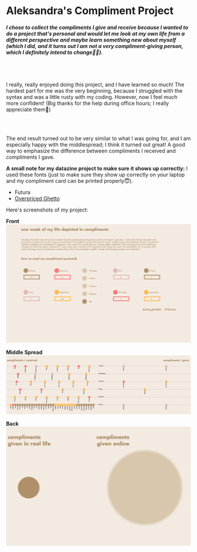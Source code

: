 <h1>Aleksandra's Compliment Project</h1>

<h5>I chose to collect the compliments I give and receive because I wanted to do a project that's personal and would let me look at my own life from a different perspective and maybe learn something new about myself (which I did, and it turns out I am not a very compliment-giving person, which I <i>definitely</i> intend to change🤞🏼).</h5>
<br>
<br>
<p>I really, really enjoyed doing this project, and I have learned so much! The hardest part for me was the very beginning, because I struggled with the syntax and was a little rusty with my coding. However, now I feel much more confident! (Big thanks for the help during office hours; I really appreciate them🐣)</p>
<br>
<br>
<p>The end result turned out to be very similar to what I was going for, and I am especially happy with the middlespread; I think it turned out great! A good way to emphasize the difference between compliments I received and compliments I gave.</p>
<b>A small note for my datazine project to make sure it shows up correctly:</b>
I used these fonts (just to make sure they show up correctly on your laptop and my compliment card can be printed properly😇).

* Futura
* [Overpriced Ghetto](https://github.com/aleksandramedina/my-cdv-fall19/blob/master/my-work/datazine%20project/OverpricedGhetto-Regular.otf)

Here's screenshots of my project:

<b>Front</b>
![alt text](https://github.com/aleksandramedina/my-cdv-fall19/blob/master/my-work/datazine%20project/front.png)

<b>Middle Spread</b>
![alt text](https://github.com/aleksandramedina/my-cdv-fall19/blob/master/my-work/datazine%20project/middle.png)

<b>Back</b>
![alt text](https://github.com/aleksandramedina/my-cdv-fall19/blob/master/my-work/datazine%20project/back.png)
